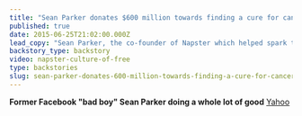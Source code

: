 ```yaml
---
title: "Sean Parker donates $600 million towards finding a cure for cancer"
published: true
date: 2015-06-25T21:02:00.000Z
lead_copy: "Sean Parker, the co-founder of Napster which helped spark the *culture of free,* is giving $600 million to finding a cure for cancer. Here's some context..."
backstory_type: backstory
video: napster-culture-of-free
type: backstories
slug: sean-parker-donates-600-million-towards-finding-a-cure-for-cancer
---
```


**Former Facebook "bad boy" Sean Parker doing a whole lot of good**
[Yahoo](https://screen.yahoo.com/former-facebook-bad-boy-sean-175037815.html)

